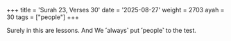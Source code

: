 +++
title = 'Surah 23, Verses 30'
date = '2025-08-27'
weight = 2703
ayah = 30
tags = ["people"]
+++

Surely in this are lessons. And We ˹always˺ put ˹people˺ to the test.
